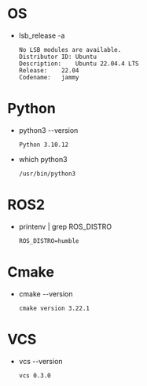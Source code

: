 # OS
- lsb_release -a
    ```
    No LSB modules are available.
    Distributor ID:	Ubuntu
    Description:	Ubuntu 22.04.4 LTS
    Release:	22.04
    Codename:	jammy
    ```
# Python
- python3 --version
    ```
    Python 3.10.12
    ```
- which python3
    ```
    /usr/bin/python3
    ```
# ROS2
- printenv | grep ROS_DISTRO
    ```
    ROS_DISTRO=humble
    ```
# Cmake
- cmake --version
    ```
    cmake version 3.22.1
    ```
# VCS
- vcs --version
    ```
    vcs 0.3.0
    ```
